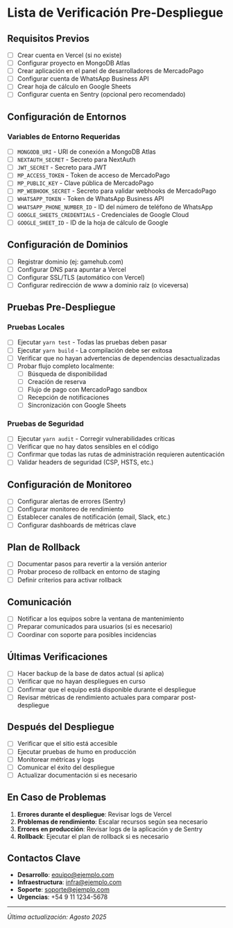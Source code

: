 # Lista de Verificación Pre-Despliegue

## Requisitos Previos
- [ ] Crear cuenta en Vercel (si no existe)
- [ ] Configurar proyecto en MongoDB Atlas
- [ ] Crear aplicación en el panel de desarrolladores de MercadoPago
- [ ] Configurar cuenta de WhatsApp Business API
- [ ] Crear hoja de cálculo en Google Sheets
- [ ] Configurar cuenta en Sentry (opcional pero recomendado)

## Configuración de Entornos

### Variables de Entorno Requeridas
- [ ] `MONGODB_URI` - URI de conexión a MongoDB Atlas
- [ ] `NEXTAUTH_SECRET` - Secreto para NextAuth
- [ ] `JWT_SECRET` - Secreto para JWT
- [ ] `MP_ACCESS_TOKEN` - Token de acceso de MercadoPago
- [ ] `MP_PUBLIC_KEY` - Clave pública de MercadoPago
- [ ] `MP_WEBHOOK_SECRET` - Secreto para validar webhooks de MercadoPago
- [ ] `WHATSAPP_TOKEN` - Token de WhatsApp Business API
- [ ] `WHATSAPP_PHONE_NUMBER_ID` - ID del número de teléfono de WhatsApp
- [ ] `GOOGLE_SHEETS_CREDENTIALS` - Credenciales de Google Cloud
- [ ] `GOOGLE_SHEET_ID` - ID de la hoja de cálculo de Google

## Configuración de Dominios
- [ ] Registrar dominio (ej: gamehub.com)
- [ ] Configurar DNS para apuntar a Vercel
- [ ] Configurar SSL/TLS (automático con Vercel)
- [ ] Configurar redirección de www a dominio raíz (o viceversa)

## Pruebas Pre-Despliegue

### Pruebas Locales
- [ ] Ejecutar `yarn test` - Todas las pruebas deben pasar
- [ ] Ejecutar `yarn build` - La compilación debe ser exitosa
- [ ] Verificar que no hayan advertencias de dependencias desactualizadas
- [ ] Probar flujo completo localmente:
  - [ ] Búsqueda de disponibilidad
  - [ ] Creación de reserva
  - [ ] Flujo de pago con MercadoPago sandbox
  - [ ] Recepción de notificaciones
  - [ ] Sincronización con Google Sheets

### Pruebas de Seguridad
- [ ] Ejecutar `yarn audit` - Corregir vulnerabilidades críticas
- [ ] Verificar que no hay datos sensibles en el código
- [ ] Confirmar que todas las rutas de administración requieren autenticación
- [ ] Validar headers de seguridad (CSP, HSTS, etc.)

## Configuración de Monitoreo
- [ ] Configurar alertas de errores (Sentry)
- [ ] Configurar monitoreo de rendimiento
- [ ] Establecer canales de notificación (email, Slack, etc.)
- [ ] Configurar dashboards de métricas clave

## Plan de Rollback
- [ ] Documentar pasos para revertir a la versión anterior
- [ ] Probar proceso de rollback en entorno de staging
- [ ] Definir criterios para activar rollback

## Comunicación
- [ ] Notificar a los equipos sobre la ventana de mantenimiento
- [ ] Preparar comunicados para usuarios (si es necesario)
- [ ] Coordinar con soporte para posibles incidencias

## Últimas Verificaciones
- [ ] Hacer backup de la base de datos actual (si aplica)
- [ ] Verificar que no hayan despliegues en curso
- [ ] Confirmar que el equipo está disponible durante el despliegue
- [ ] Revisar métricas de rendimiento actuales para comparar post-despliegue

## Después del Despliegue
- [ ] Verificar que el sitio está accesible
- [ ] Ejecutar pruebas de humo en producción
- [ ] Monitorear métricas y logs
- [ ] Comunicar el éxito del despliegue
- [ ] Actualizar documentación si es necesario

## En Caso de Problemas
1. **Errores durante el despliegue**: Revisar logs de Vercel
2. **Problemas de rendimiento**: Escalar recursos según sea necesario
3. **Errores en producción**: Revisar logs de la aplicación y de Sentry
4. **Rollback**: Ejecutar el plan de rollback si es necesario

## Contactos Clave
- **Desarrollo**: equipo@ejemplo.com
- **Infraestructura**: infra@ejemplo.com
- **Soporte**: soporte@ejemplo.com
- **Urgencias**: +54 9 11 1234-5678

---
*Última actualización: Agosto 2025*
